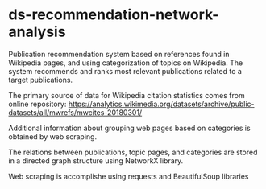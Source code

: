 # ds-recommendation-network-analysis

Publication recommendation system based on references found in Wikipedia
pages, and using categorization of topics on Wikipedia. The system recommends
and ranks most relevant publications related to a target publications.

The primary source of data for Wikipedia citation statistics comes from online
repository: https://analytics.wikimedia.org/datasets/archive/public-datasets/all/mwrefs/mwcites-20180301/

Additional information about grouping web pages based on categories is obtained by web scraping.

The relations between publications, topic pages, and categories are stored in
a directed graph structure using NetworkX library.

Web scraping is accomplishe using requests and BeautifulSoup libraries

